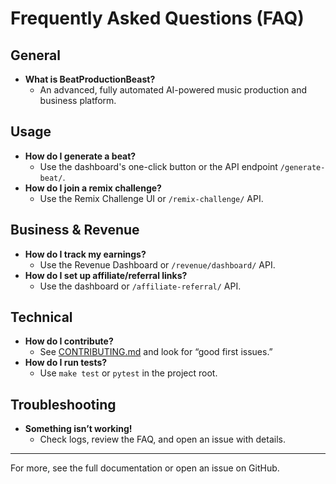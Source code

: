 # Frequently Asked Questions (FAQ)

## General
- **What is BeatProductionBeast?**
  - An advanced, fully automated AI-powered music production and business platform.

## Usage
- **How do I generate a beat?**
  - Use the dashboard's one-click button or the API endpoint `/generate-beat/`.
- **How do I join a remix challenge?**
  - Use the Remix Challenge UI or `/remix-challenge/` API.

## Business & Revenue
- **How do I track my earnings?**
  - Use the Revenue Dashboard or `/revenue/dashboard/` API.
- **How do I set up affiliate/referral links?**
  - Use the dashboard or `/affiliate-referral/` API.

## Technical
- **How do I contribute?**
  - See [CONTRIBUTING.md](../CONTRIBUTING.md) and look for “good first issues.”
- **How do I run tests?**
  - Use `make test` or `pytest` in the project root.

## Troubleshooting
- **Something isn’t working!**
  - Check logs, review the FAQ, and open an issue with details.

---
For more, see the full documentation or open an issue on GitHub.

